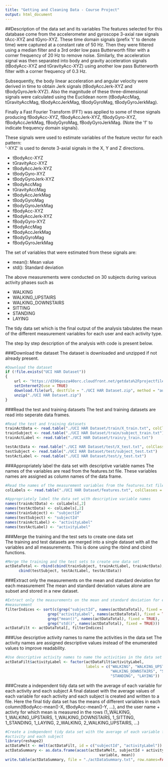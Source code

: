 ```yaml
---
title: "Getting and Cleaning Data - Course Project"
output: html_document
---
```


##Description of the data set and its variables
The features selected for this database come from the accelerometer and gyroscope 3-axial raw signals tAcc-XYZ and tGyro-XYZ. These time domain signals (prefix 't' to denote time) were captured at a constant rate of 50 Hz. Then they were filtered using a median filter and a 3rd order low pass Butterworth filter with a corner frequency of 20 Hz to remove noise. Similarly, the acceleration signal was then separated into body and gravity acceleration signals (tBodyAcc-XYZ and tGravityAcc-XYZ) using another low pass Butterworth filter with a corner frequency of 0.3 Hz. 

Subsequently, the body linear acceleration and angular velocity were derived in time to obtain Jerk signals (tBodyAccJerk-XYZ and tBodyGyroJerk-XYZ). Also the magnitude of these three-dimensional signals were calculated using the Euclidean norm (tBodyAccMag, tGravityAccMag, tBodyAccJerkMag, tBodyGyroMag, tBodyGyroJerkMag). 

Finally a Fast Fourier Transform (FFT) was applied to some of these signals producing fBodyAcc-XYZ, fBodyAccJerk-XYZ, fBodyGyro-XYZ, fBodyAccJerkMag, fBodyGyroMag, fBodyGyroJerkMag. (Note the 'f' to indicate frequency domain signals). 

These signals were used to estimate variables of the feature vector for each pattern:  
'-XYZ' is used to denote 3-axial signals in the X, Y and Z directions.

- tBodyAcc-XYZ
- tGravityAcc-XYZ
- tBodyAccJerk-XYZ
- tBodyGyro-XYZ
- tBodyGyroJerk-XYZ
- tBodyAccMag
- tGravityAccMag
- tBodyAccJerkMag
- tBodyGyroMag
- tBodyGyroJerkMag
- fBodyAcc-XYZ
- fBodyAccJerk-XYZ
- fBodyGyro-XYZ
- fBodyAccMag
- fBodyAccJerkMag
- fBodyGyroMag
- fBodyGyroJerkMag

The set of variables that were estimated from these signals are: 

- mean(): Mean value
- std(): Standard deviation

The above measurements were conducted on 30 subjects during various activity phases such as  


- WALKING
- WALKING_UPSTAIRS
- WALKING_DOWNSTAIRS
- SITTING
- STANDING
- LAYING

The tidy data set which is the final output of the analysis tabulates the mean of the different measurement variables for each user and each activity type.

The step by step description of the analysis with code is present below.


###Download the dataset
The dataset is downloaded and unzipped if not already present.

```r
#Download the dataset
if (!file.exists("UCI HAR Dataset"))
{
    url <- "https://d396qusza40orc.cloudfront.net/getdata%2Fprojectfiles%2FUCI%20HAR%20Dataset.zip"
    setInternet2(use = TRUE)
    download.file(url, destfile = "./UCI HAR Dataset.zip", method = "auto")
    unzip("./UCI HAR Dataset.zip")
}
```


###Read the test and training datasets
The test and training datasets are read into seperate data frames.

```r
#Read the test and training datasets
trainActData <- read.table("./UCI HAR Dataset/train/X_train.txt", colClasses="numeric")
trainSubject <- read.table("./UCI HAR Dataset/train/subject_train.txt")
trainActLabel <- read.table("./UCI HAR Dataset/train/y_train.txt")

testActData <- read.table("./UCI HAR Dataset/test/X_test.txt", colClasses="numeric")
testSubject <- read.table("./UCI HAR Dataset/test/subject_test.txt")
testActLabel <- read.table("./UCI HAR Dataset/test/y_test.txt")
```


###Appropriately label the data set with descriptive variable names
The names of the variables are read from the features.txt file. These variables names are assigned as column names of the data frame.

```r
#Read the names of the measurement variables from the features.txt file
colLabels <- read.table("./UCI HAR Dataset/features.txt", colClasses = "character")

#Appropriately label the data set with descriptive variable names
names(trainActData) <- colLabels[,2]
names(testActData) <- colLabels[,2]
names(trainSubject) <- "subjectId"
names(testSubject) <- "subjectId"
names(trainActLabel) <- "activityLabel"
names(testActLabel) <- "activityLabel"
```


###Merge the training and the test sets to create one data set  
The training and test datasets are merged into a single dataset with all the variables and all measurements. This is done using the rbind and cbind functions.  

```r
#Merge the training and the test sets to create one data set
actDataTotal <- rbind(cbind(trainSubject, trainActLabel, trainActData), 
      cbind(testSubject, testActLabel, testActData))
```


###Extract only the measurements on the mean and standard deviation for each measurement
The mean and standard deviation values alone are subset and stored in a new dataset.

```r
#Extract only the measurements on the mean and standard deviation for each 
#measurement
filterIndices <- sort(c(grep("subjectId", names(actDataTotal), fixed = TRUE), 
                   grep("activityLabel", names(actDataTotal), fixed = TRUE), 
                   grep("mean()", names(actDataTotal), fixed = TRUE), 
                   grep("std()", names(actDataTotal), fixed = TRUE)))
actDataFilt <- actDataTotal[, filterIndices]
```


###Use descriptive activity names to name the activities in the data set
The activity names are assigned descriptive values instead of the enumerated values to improve readability.

```r
#Use descriptive activity names to name the activities in the data set
actDataFilt$activityLabel <- factor(actDataFilt$activityLabel, 
                                    labels = c("WALKING", "WALKING_UPSTAIRS", 
                                               "WALKING_DOWNSTAIRS", "SITTING", 
                                               "STANDING", "LAYING"))
```


###Create a independent tidy data set with the average of each variable for each activity and each subject
A final dataset with the average values of each variable for each activity and each subject is created and written to a file. Here the final tidy data set has the means of different variables in each column(tBodyAcc-mean()-X, tBodyAcc-mean()-Y, ...), and the user name + activty for which mean is measured in the rows (1_WALKING, 1_WALKING_UPSTAIRS, 1_WALKING_DOWNSTAIRS, 1_SITTING, 1_STANDING, 1_LAYING, 2_WALKING, 2_WALKING_UPSTAIRS, ...)

```r
#Create a independent tidy data set with the average of each variable for each 
#activity and each subject
library(reshape2)
actDataMelt <- melt(actDataFilt, id = c("subjectId", "activityLabel"))
actDataSummary <- as.data.frame(acast(actDataMelt, subjectId + activityLabel ~ 
                                          variable, mean))
write.table(actDataSummary, file = "./actDataSummary.txt", row.names=FALSE)
```
